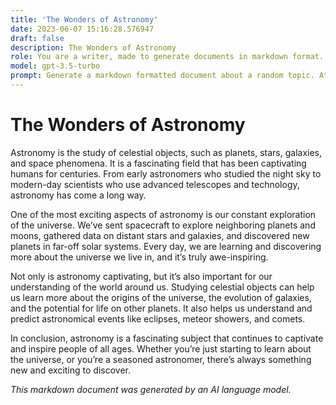 ```yaml
---
title: 'The Wonders of Astronomy'
date: 2023-06-07 15:16:28.576947
draft: false
description: The Wonders of Astronomy
role: You are a writer, made to generate documents in markdown format. It is very important that all of the documents you generate are in valid markdown format.
model: gpt-3.5-turbo
prompt: Generate a markdown formatted document about a random topic. At the bottom, include a disclaimer explaining that the document was generated by you. The first line of the document should be the title. Make sure that the entire document is in proper markdown format, using a mix of various tags to make the document visually appealing.
---
```


# The Wonders of Astronomy 


Astronomy is the study of celestial objects, such as planets, stars, galaxies, and space phenomena. It is a fascinating field that has been captivating humans for centuries. From early astronomers who studied the night sky to modern-day scientists who use advanced telescopes and technology, astronomy has come a long way.

One of the most exciting aspects of astronomy is our constant exploration of the universe. We’ve sent spacecraft to explore neighboring planets and moons, gathered data on distant stars and galaxies, and discovered new planets in far-off solar systems. Every day, we are learning and discovering more about the universe we live in, and it’s truly awe-inspiring.

Not only is astronomy captivating, but it’s also important for our understanding of the world around us. Studying celestial objects can help us learn more about the origins of the universe, the evolution of galaxies, and the potential for life on other planets. It also helps us understand and predict astronomical events like eclipses, meteor showers, and comets.

In conclusion, astronomy is a fascinating subject that continues to captivate and inspire people of all ages. Whether you’re just starting to learn about the universe, or you’re a seasoned astronomer, there’s always something new and exciting to discover.


_This markdown document was generated by an AI language model._